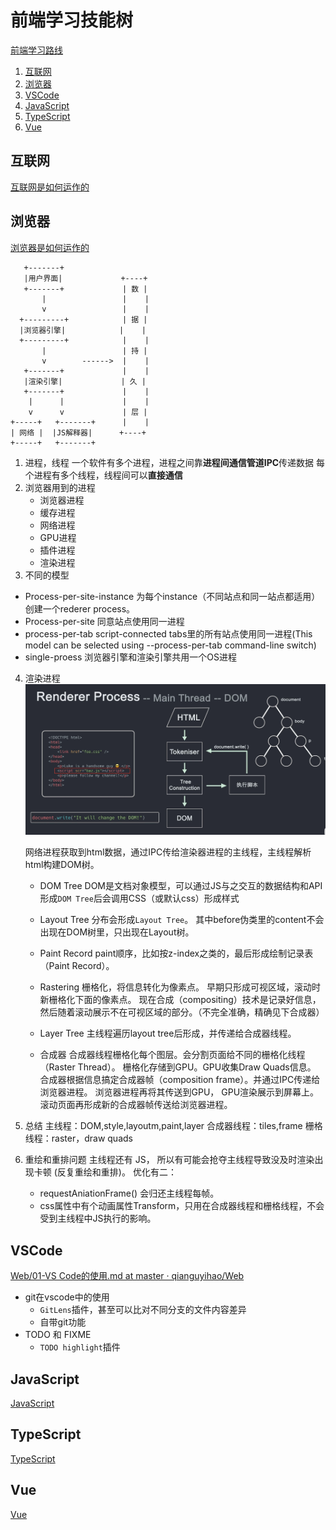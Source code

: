 # 前端学习技能树
[前端学习路线](https://objtube.github.io/front-end-roadmap/#/)

1. [互联网](#互联网)
2. [浏览器](#浏览器)
3. [VSCode](#vscode)
4. [JavaScript](#javascript)
5. [TypeScript](#typescript)
6. [Vue](#vue)

## 互联网
[互联网是如何运作的](https://www.bilibili.com/video/BV1Rz4y197Jd)

## 浏览器
[浏览器是如何运作的](https://www.bilibili.com/video/BV1x54y1B7RE/)

```
   +-------+
   |用户界面|             +----+
   +-------+             | 数 |
       |                 |    |
       v                 |    |
  +---------+            | 据 |
  |浏览器引擎|            |    |
  +---------+            |    |
       |                 | 持 |
       v        ------>  |    |
   +-------+             |    |
   |渲染引擎|             | 久 |
   +-------+             |    |
    |      |             |    |
    v      v             | 层 |
+-----+   +-------+      |    | 
| 网络 |  |JS解释器|      +----+
+-----+   +-------+
```

1. 进程，线程
一个软件有多个进程，进程之间靠**进程间通信管道IPC**传递数据
每个进程有多个线程，线程间可以**直接通信**
2. 浏览器用到的进程
   - 浏览器进程
   - 缓存进程
   - 网络进程
   - GPU进程
   - 插件进程
   - 渲染进程
3. 不同的模型 
  - Process-per-site-instance
    为每个instance（不同站点和同一站点都适用）创建一个rederer process。
  - Process-per-site
    同意站点使用同一进程
  - process-per-tab
    script-connected tabs里的所有站点使用同一进程(This model can be selected using --process-per-tab command-line switch)
  - single-proess
    浏览器引擎和渲染引擎共用一个OS进程
4. 渲染进程
   ![渲染进程](渲染进程.png)

   网络进程获取到html数据，通过IPC传给渲染器进程的主线程，主线程解析html构建DOM树。
   
   - DOM Tree
   DOM是文档对象模型，可以通过JS与之交互的数据结构和API
   形成`DOM Tree`后会调用CSS（或默认css）形成样式
   
   - Layout Tree
   分布会形成`Layout Tree`。
   其中before伪类里的content不会出现在DOM树里，只出现在Layout树。
   
   - Paint Record
   paint顺序，比如按z-index之类的，最后形成绘制记录表（Paint Record）。
   
   - Rastering
     栅格化，将信息转化为像素点。
     早期只形成可视区域，滚动时新栅格化下面的像素点。
     现在合成（compositing）技术是记录好信息，然后随着滚动展示不在可视区域的部分。（不完全准确，精确见下合成器）

   - Layer Tree
     主线程遍历layout tree后形成，并传递给合成器线程。
     
   - 合成器
     合成器线程栅格化每个图层。会分割页面给不同的栅格化线程（Raster Thread）。
     栅格化存储到GPU。GPU收集Draw Quads信息。
     合成器根据信息搞定合成器帧（composition frame）。并通过IPC传递给浏览器进程。
     浏览器进程再将其传送到GPU，
     GPU渲染展示到屏幕上。
     滚动页面再形成新的合成器帧传送给浏览器进程。
  
5. 总结
   主线程：DOM,style,layoutm,paint,layer
   合成器线程：tiles,frame
   栅格线程：raster，draw quads
6. 重绘和重排问题
   主线程还有 JS， 所以有可能会抢夺主线程导致没及时渲染出现卡顿 (反复重绘和重排)。
   优化有二：
   - requestAniationFrame() 会归还主线程每帧。
   - css属性中有个动画属性Transform，只用在合成器线程和栅格线程，不会受到主线程中JS执行的影响。

## VSCode
[Web/01-VS Code的使用.md at master · qianguyihao/Web](https://github.com/qianguyihao/Web/blob/master/00-%E5%89%8D%E7%AB%AF%E5%B7%A5%E5%85%B7/01-VS%20Code%E7%9A%84%E4%BD%BF%E7%94%A8.md)

- git在vscode中的使用
  - `GitLens`插件，甚至可以比对不同分支的文件内容差异
  - 自带git功能
- TODO 和 FIXME
  - `TODO highlight`插件

## JavaScript
[JavaScript](../计算机语言/JavaScript和TypeScript/JavaScript/JavaScript.md)

## TypeScript
[TypeScript](../计算机语言/JavaScript和TypeScript/TypeScript/TypeScript.md)

## Vue
[Vue](../Vue/Vue.md)
